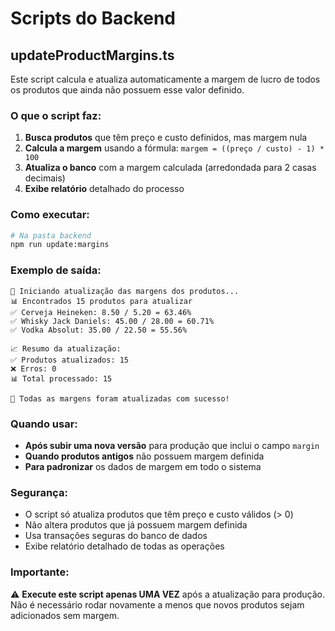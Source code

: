 # Scripts do Backend

## updateProductMargins.ts

Este script calcula e atualiza automaticamente a margem de lucro de todos os produtos que ainda não possuem esse valor definido.

### O que o script faz:

1. **Busca produtos** que têm preço e custo definidos, mas margem nula
2. **Calcula a margem** usando a fórmula: `margem = ((preço / custo) - 1) * 100`
3. **Atualiza o banco** com a margem calculada (arredondada para 2 casas decimais)
4. **Exibe relatório** detalhado do processo

### Como executar:

```bash
# Na pasta backend
npm run update:margins
```

### Exemplo de saída:

```
🚀 Iniciando atualização das margens dos produtos...
📊 Encontrados 15 produtos para atualizar
✅ Cerveja Heineken: 8.50 / 5.20 = 63.46%
✅ Whisky Jack Daniels: 45.00 / 28.00 = 60.71%
✅ Vodka Absolut: 35.00 / 22.50 = 55.56%

📈 Resumo da atualização:
✅ Produtos atualizados: 15
❌ Erros: 0
📊 Total processado: 15

🎉 Todas as margens foram atualizadas com sucesso!
```

### Quando usar:

- **Após subir uma nova versão** para produção que inclui o campo `margin`
- **Quando produtos antigos** não possuem margem definida
- **Para padronizar** os dados de margem em todo o sistema

### Segurança:

- O script só atualiza produtos que têm preço e custo válidos (> 0)
- Não altera produtos que já possuem margem definida
- Usa transações seguras do banco de dados
- Exibe relatório detalhado de todas as operações

### Importante:

⚠️ **Execute este script apenas UMA VEZ** após a atualização para produção. Não é necessário rodar novamente a menos que novos produtos sejam adicionados sem margem. 